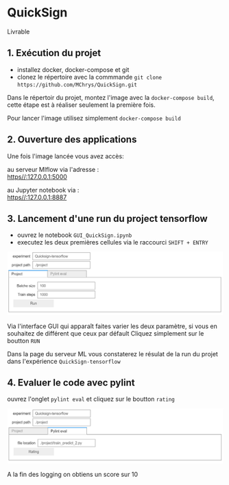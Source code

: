 # QuickSign
Livrable



## 1. Exécution du projet
  
  - installez docker, docker-compose et git
  - clonez le répertoire avec la commmande `git clone https://github.com/MChrys/QuickSign.git`
  
Dans le répertoir du projet, montez l'image avec la `docker-compose build`, cette étape est à réaliser seulement la première fois.

Pour lancer l'image utilisez simplement `docker-compose build`

## 2. Ouverture des applications 

Une fois l'image lancée vous avez accès:

au serveur Mlflow via l'adresse : <br>
  [https//:127.0.0.1:5000](https//:127.0.0.1:5000)

au Jupyter notebook via : <br>
  [https//:127.0.0.1:8887](https//:127.0.0.1:8887)

## 3. Lancement d'une run du project tensorflow

  - ouvrez le notebook `GUI_QuickSign.ipynb`
  - executez les deux premières cellules via le raccourci `SHIFT + ENTRY`

![run](/img/run_livrable.PNG)

Via l'interface GUI qui apparaît faites varier les deux paramètre, si vous en souhaitez de différent que ceux par défault
Cliquez simplement sur le boutton  `RUN`

Dans la page du serveur ML vous constaterez le résulat de la run du projet dans l'expérience `QuickSign-tensorflow`

## 4. Evaluer le code avec pylint

ouvrez l'onglet `pylint eval` et cliquez sur le boutton `rating`

![run](/img/rating_livrable.PNG)

A la fin des logging on obtiens un score sur 10